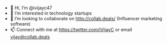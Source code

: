 - 👋 Hi, I’m @ivijayc47
- 👀 I’m interested in technology startups
- 💞️ I’m looking to collaborate on http://collab.deals/ (Influencer marketing software) 
- 📫 Connect with me at https://twitter.com/iVijayC or email vijay@collab.deals

<!---
ivijayc47/ivijayc47 is a ✨ special ✨ repository because its `README.md` (this file) appears on your GitHub profile.
You can click the Preview link to take a look at your changes.
--->
